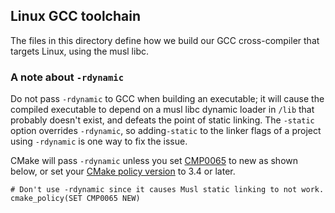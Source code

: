 ## Linux GCC toolchain

The files in this directory define how we build our GCC cross-compiler that
targets Linux, using the musl libc.

### A note about `-rdynamic`

Do not pass `-rdynamic` to GCC when building an executable; it will cause the compiled executable to depend on a musl libc dynamic loader in `/lib` that probably doesn't exist, and defeats the point of static linking.  The `-static` option overrides `-rdynamic`, so adding`-static` to the linker flags of a project using `-rdynamic` is one way to fix the issue.

CMake will pass `-rdynamic` unless you set [CMP0065](https://cmake.org/cmake/help/v3.8/policy/CMP0065.html) to new as shown below, or set your [CMake policy version](https://cmake.org/cmake/help/v3.8/command/cmake_policy.html) to 3.4 or later.

    # Don't use -rdynamic since it causes Musl static linking to not work.
    cmake_policy(SET CMP0065 NEW)

